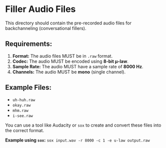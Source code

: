 # Filler Audio Files

This directory should contain the pre-recorded audio files for backchanneling (conversational fillers).

## Requirements:

1.  **Format:** The audio files MUST be in `.raw` format.
2.  **Codec:** The audio MUST be encoded using **8-bit μ-law**.
3.  **Sample Rate:** The audio MUST have a sample rate of **8000 Hz**.
4.  **Channels:** The audio MUST be **mono** (single channel).

## Example Files:

*   `uh-huh.raw`
*   `okay.raw`
*   `mhm.raw`
*   `i-see.raw`

You can use a tool like Audacity or `sox` to create and convert these files into the correct format.

**Example using `sox`:**
`sox input.wav -r 8000 -c 1 -e u-law output.raw`
